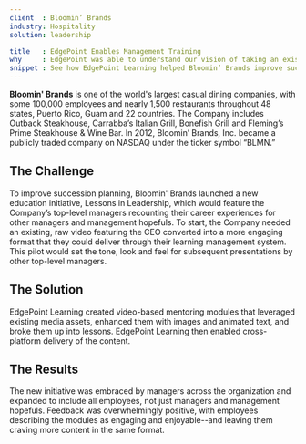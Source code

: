 ```yaml
---
client  : Bloomin’ Brands
industry: Hospitality
solution: leadership

title   : EdgePoint Enables Management Training
why     : EdgePoint was able to understand our vision of taking an existing video and making it dynamic and engaging.
snippet : See how EdgePoint Learning helped Bloomin’ Brands improve succession planning with video-based mentoring modules.
---
```

**Bloomin' Brands** is one of the world's largest casual dining companies, with some 100,000 employees and nearly 1,500 restaurants throughout 48 states, Puerto Rico, Guam and 22 countries. The Company includes Outback Steakhouse, Carrabba’s Italian Grill, Bonefish Grill and Fleming’s Prime Steakhouse & Wine Bar. In 2012, Bloomin’ Brands, Inc. became a publicly traded company on NASDAQ under the ticker symbol “BLMN.”

## The Challenge
To improve succession planning, Bloomin' Brands launched a new education initiative, Lessons in Leadership, which would feature the Company’s top-level managers recounting their career experiences for other managers and management hopefuls. To start, the Company needed an existing, raw video featuring the CEO converted into a more engaging format that they could deliver through their learning management system. This pilot would set the tone, look and feel for subsequent presentations by other top-level managers.

## The Solution
EdgePoint Learning created video-based mentoring modules that leveraged existing media assets, enhanced them with images and animated text, and broke them up into lessons. EdgePoint Learning then enabled cross-platform delivery of the content.

## The Results
The new initiative was embraced by managers across the organization and expanded to include all employees, not just managers and management hopefuls. Feedback was overwhelmingly positive, with employees describing the modules as engaging and enjoyable--and leaving them craving more content in the same format.
